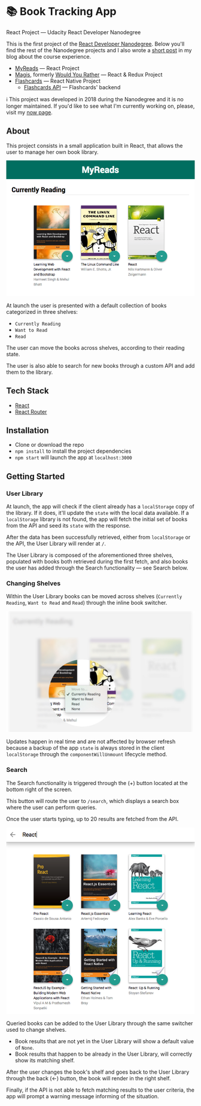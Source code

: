 # 📚 Book Tracking App
React Project — Udacity React Developer Nanodegree

This is the first project of the [React Developer Nanodegree](https://eu.udacity.com/course/react-nanodegree--nd019). Below you'll find the rest of the Nanodegree projects and I also wrote a [short post](https://www.collado.io/blog/2018/udacity-rdnd) in my blog about the course experience.

* [MyReads](https://github.com/MarcCollado/my-reads) — React Project
* [Magis](https://github.com/MarcCollado/magis), formerly [Would You Rather](https://www.collado.io/blog/2018/magis-10) — React & Redux Project
* [Flashcards](https://github.com/MarcCollado/flashcards) — React Native Project
  * [Flashcards API](https://github.com/MarcCollado/flashcards-api) — Flashcards' backend

ℹ️ This project was developed in 2018 during the Nanodegree and it is no longer maintained. If you'd like to see what I'm currently working on, please, visit my [now page](https://www.collado.io/now).


## About
This project consists in a small application built in React, that allows the user to manage her own book library.

![img](/public/images/books.png)

At launch the user is presented with a default collection of books categorized in three shelves:

* `Currently Reading`
* `Want to Read`
* `Read`

The user can move the books across shelves, according to their reading state.

The user is also able to search for new books through a custom API and add them to the library.


## Tech Stack
* [React](https://reactjs.org/)
* [React Router](https://github.com/ReactTraining/react-router)


## Installation
* Clone or download the repo
* `npm install` to install the project dependencies
* `npm start` will launch the app at `localhost:3000`


## Getting Started
### User Library
At launch, the app will check if the client already has a `localStorage` copy of the library. If it does, it'll update the `state` with the local data available. If a `localStorage` library is not found, the app will fetch the initial set of books from the API and seed its `state` with the response.

After the data has been successfully retrieved, either from `localStorage` or the API, the User Library will render at `/`.

The User Library is composed of the aforementioned three shelves, populated with books both retrieved during the first fetch, and also books the user has added through the Search functionality — see Search below.

### Changing Shelves
Within the User Library books can be moved across shelves (`Currently Reading`, `Want to Read` and `Read`) through the inline book switcher.

![img](/public/images/switcher.jpg)

Updates happen in real time and are not affected by browser refresh because a backup of the app `state` is always stored in the client `localStorage` through the `componentWillUnmount` lifecycle method.

### Search
The Search functionality is triggered through the (+) button located at the bottom right of the screen.

This button will route the user to `/search`, which displays a search box where the user can perform queries.

Once the user starts typing, up to 20 results are fetched from the API.

![img](/public/images/search.png)

Queried books can be added to the User Library through the same switcher used to change shelves.

* Book results that are not yet in the User Library will show a default value of `None`.
* Book results that happen to be already in the User Library, will correctly show its matching shelf.

After the user changes the book's shelf and goes back to the User Library through the back (←) button, the book will render in the right shelf.

Finally, if the API is not able to fetch matching results to the user criteria, the app will prompt a warning message informing of the situation.
